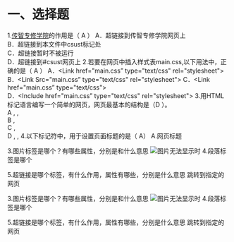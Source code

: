 # 一、选择题

1.<a href="http://www.baidu.com">传智专修学院</a>的作用是（   A ） 
 A．超链接到传智专修学院网页上  
 B．超链接到本文件中csust标记处  
 C．超链接暂时不被运行  
 D．超链接到#csust网页上
2.若要在网页中插入样式表main.css,以下用法中，正确的是（  A ）
 A．<Link href="main.css” type="text/css"  rel="stylesheet"> 
 B．<Link Src="main.css”  type="text/css"  rel="stylesheet"> 
 C．<Link href="main.css” type="text/css">  
 D．<Include href="main.css” type="text/css"  rel="stylesheet"> 
3.用HTML标记语言编写一个简单的网页，网页最基本的结构是（D   ）。   
A <html> <head>,</head> <frame>,</frame> </html>   
B <html> <title>,</title> <body>,</body> </html>   
C <html> <title>,</title> <frame>,</frame> </html>   
D <html> <head>,</head> <body>,</body> </html>
4.以下标记符中，用于设置页面标题的是（  A） 
A.<title>   B.<caption>  C.<head>   D.<html>
5.以下标记符中，没有对应的结束标记的是（ B ） 
A.<body>  B.<br>   C.<html>  D.<title>
6.在网页中，必须使用（  A）标记来完成超级链接。   
A<a>,</a>  B<p>,</p>     C<link>,</link>   D<li>,</li> 

7. 下列关于HTML的说法正确的是（  B C    ） 
A．HTML是网页的核心，是一种超文本标记的程序设计语言 
B．通过网页浏览器阅读HTML文件时，WEB服务器负责解释插入到HTML文本中的各种标记 
C．HTML是网页的核心，是一种超文本标记的语言，它是页面描述语言 
D．编制HTML文件时不需要加入任何标记(tag) 
8.引用外部样式表的元素应该放在 （   C   ）。 
A． HTML文档的开始的位置 
B． HTML文档的结束的位置 
C． 在head元素中 
D． 在body元素中  
9.内部样式表的元素是（      A）。 
A． <style> B． <css> C． <script> 
10.元素中定义样式表的属性名是（    A  ）。 
A． style B． class C． styles D． font  
11.下列 （  A   ）是定义样式表中的注释语句。 
A． /* 注释语句 */ 
B． // 注释语句  
C． // 注释语句 //
D．‘ 注释语句  
12.CSS是利用什么XHTML标记构建网页布局？（  B    ）  
A. <dir>  B. <div>  C. <dis>  D. <dif>   
13.html中的注释标签是（ B   ）    
A、 <--      -->    B、<--!      -->    
C、<!--      -->    D、<--      --!> 
14.在HTML中，下面是段落标签的是：  ( D)
A. <HTML>,</HTML>  B. <HEAD>,</HEAD>   
C. <BODY>,</BODY>   D. <P>,</P> 
15."HTML语言中,插入图象的HTML代码是<img src=””>,其中src的含义是"    ( B) 
A. 链接的地址 B. 图象的路径 
C. 所插入图象的属性  D. 以上都正确 

# 二、简答题

1.css的三种书写方式
 行内式
  <标签 style="css属性名: 属性值;css属性名: 属性值;..."></标签>
  内嵌式
    <!-- 在head标签中 写style标签 -->
  标签名 {
    css属性名: 属性值;
    css属性名: 属性值;
    css属性名: 属性值;
  }
  外链式
  连接
   <link rel="stylesheet" href="文件路径">
   写在css页面
   标签名 {
    css属性名: 属性值;
    css属性名: 属性值;
    css属性名: 属性值;
  }
2.标题标签有哪些

1.css的三种书写方式
 行内式
  <标签 style="css属性名: 属性值;css属性名: 属性值;..."></标签>
  内嵌式
    <!-- 在head标签中 写style标签 -->
  标签名 {
    css属性名: 属性值;
    css属性名: 属性值;
    css属性名: 属性值;
  }
  外链式
  连接
   <link rel="stylesheet" href="文件路径">
   写在css页面
   标签名 {
    css属性名: 属性值;
    css属性名: 属性值;
    css属性名: 属性值;
  }
2.标题标签有哪些

<h1></h1>
<h2></h2>
<h3></h3>
<h4></h4>
<h5></h5>
<h6></h6>
<title></title>网页标题

3.图片标签是哪个？有哪些属性，分别是和什么意思
<img scr="图片路径" title="鼠标碰到图片显示内容" alt='图片无法显示时'>
4.段落标签是哪个

<P></p>
5.超链接是哪个标签，有什么作用，属性有哪些，分别是什么意思
<a herf='链接网址' ></a>跳转到指定的网页

3.图片标签是哪个？有哪些属性，分别是和什么意思
<img scr="图片路径" title="鼠标碰到图片显示内容" alt='图片无法显示时'>
4.段落标签是哪个

<P></p>
5.超链接是哪个标签，有什么作用，属性有哪些，分别是什么意思
<a herf='链接网址' ></a>跳转到指定的网页

